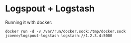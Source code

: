 # Logspout + Logstash

Running it with docker:

`docker run -d -v /var/run/docker.sock:/tmp/docker.sock jcoene/logspout-logstash logstash://1.2.3.4:5000`

